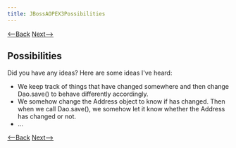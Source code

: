 ```yaml
---
title: JBossAOPEX3Possibilities
---
```

[<--Back](JBossAOPEX3ExpectedVersusActualOutput) [Next-->](JBossAOPEX3WhatIsHappening)

## Possibilities
Did you have any ideas? Here are some ideas I've heard:
* We keep track of things that have changed somewhere and then change Dao.save() to behave differently accordingly.
* We somehow change the Address object to know if has changed. Then when we call Dao.save(), we somehow let it know whether the Address has changed or not.
* ...

[<--Back](JBossAOPEX3ExpectedVersusActualOutput) [Next-->](JBossAOPEX3WhatIsHappening)
